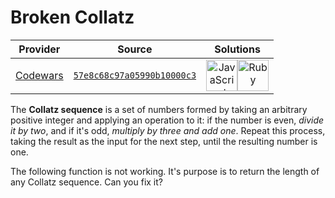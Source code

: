 [_metadata_:generated]: - "true"

# Broken Collatz

<!-- INFO TABLE BEGIN -->

| Provider                                        | Source                                                                               | Solutions                                                                                                                                                                                                                                                                                              |
| :---------------------------------------------: | :----------------------------------------------------------------------------------: | :----------------------------------------------------------------------------------------------------------------------------------------------------------------------------------------------------------------------------------------------------------------------------------------------------: |
| [Codewars](../../../docs/providers/Codewars.md) | [`57e8c68c97a05990b10000c3`](https://www.codewars.com/kata/57e8c68c97a05990b10000c3) | [<img src="https://res.cloudinary.com/rascaltwo/image/upload/v1631924076/javascript_ehszr7.svg" alt="JavaScript" title="JavaScript" width="50" />](solve.js)[<img src="https://res.cloudinary.com/rascaltwo/image/upload/v1631924090/ruby_v4klwh.svg" alt="Ruby" title="Ruby" width="50" />](solve.rb) |

<!-- INFO TABLE END -->

The **Collatz sequence** is a set of numbers formed by taking an arbitrary positive integer and applying an operation to it: if the number is even, *divide it by two*, and if it's odd, *multiply by three and add one*. Repeat this process, taking the result as the input for the next step, until the resulting number is one.

The following function is not working. It's purpose is to return the length of any Collatz sequence. Can you fix it?
